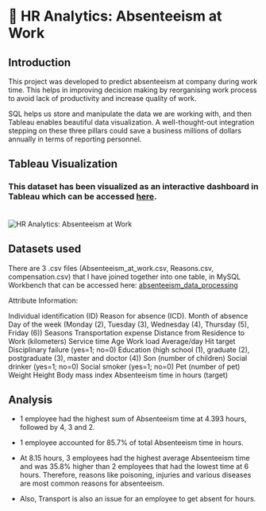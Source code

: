 # ‎‍💼 HR Analytics: Absenteeism at Work

## Introduction
This project was developed to predict absenteeism at company during work time. This helps in improving decision making by reorganising work process to avoid lack of productivity and increase quality of work.

SQL helps us store and manipulate the data we are working with, and then Tableau enables beautiful data visualization. A well-thought-out integration stepping on these three pillars could save a business millions of dollars annually in terms of reporting personnel.

## Tableau Visualization
### This dataset has been visualized as an interactive dashboard in Tableau which can be accessed [here](https://public.tableau.com/views/HRAnalysisAbsenteeismHours/Dashboard1?:language=en-GB&:display_count=n&:origin=viz_share_link).<br><br>
![HR Analytics: Absenteeism at Work](https://github.com/charmieboo/HR-Analytics/assets/117857989/ebd59fe0-58f6-45a8-b778-15023268db70)


## Datasets used
There are 3 .csv files (Absenteeism_at_work.csv, Reasons.csv, compensation.csv) that I have joined together into one table, in MySQL Workbench that can be accessed here: [absenteeism_data_processing](https://github.com/charmieboo/HR-Analytics/blob/main/absenteeism_data_processing.sql)


Attribute Information:

Individual identification (ID)
Reason for absence (ICD).
Month of absence
Day of the week (Monday (2), Tuesday (3), Wednesday (4), Thursday (5), Friday (6))
Seasons
Transportation expense
Distance from Residence to Work (kilometers)
Service time
Age
Work load Average/day
Hit target
Disciplinary failure (yes=1; no=0)
Education (high school (1), graduate (2), postgraduate (3), master and doctor (4))
Son (number of children)
Social drinker (yes=1; no=0)
Social smoker (yes=1; no=0)
Pet (number of pet)
Weight
Height
Body mass index
Absenteeism time in hours (target)

## Analysis
* 1 employee had the highest sum of Absenteeism time at 4.393 hours, followed by 4, 3 and 2.

* 1 employee accounted for 85.7% of total Absenteeism time in hours.

* At 8.15 hours, 3 employees had the highest average Absenteeism time and was 35.8% higher than 2 employees that had the lowest time at 6 hours.
Therefore, reasons like poisoning, injuries and various diseases are most common reasons for absenteeism.

* Also, Transport is also an issue for an employee to get absent for hours.
